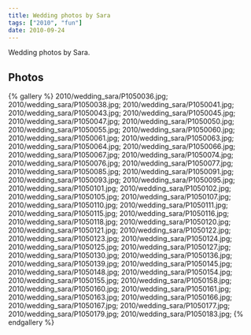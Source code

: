 ```yaml
---
title: Wedding photos by Sara
tags: ["2010", "fun"]
date: 2010-09-24
---
```

Wedding photos by Sara.

## Photos 

{% gallery %} 
2010/wedding_sara/P1050036.jpg;
2010/wedding_sara/P1050038.jpg;
2010/wedding_sara/P1050041.jpg;
2010/wedding_sara/P1050043.jpg;
2010/wedding_sara/P1050045.jpg;
2010/wedding_sara/P1050047.jpg;
2010/wedding_sara/P1050050.jpg;
2010/wedding_sara/P1050055.jpg;
2010/wedding_sara/P1050060.jpg;
2010/wedding_sara/P1050061.jpg;
2010/wedding_sara/P1050063.jpg;
2010/wedding_sara/P1050064.jpg;
2010/wedding_sara/P1050066.jpg;
2010/wedding_sara/P1050067.jpg;
2010/wedding_sara/P1050074.jpg;
2010/wedding_sara/P1050076.jpg;
2010/wedding_sara/P1050077.jpg;
2010/wedding_sara/P1050085.jpg;
2010/wedding_sara/P1050091.jpg;
2010/wedding_sara/P1050093.jpg;
2010/wedding_sara/P1050095.jpg;
2010/wedding_sara/P1050101.jpg;
2010/wedding_sara/P1050102.jpg;
2010/wedding_sara/P1050105.jpg;
2010/wedding_sara/P1050107.jpg;
2010/wedding_sara/P1050110.jpg;
2010/wedding_sara/P1050111.jpg;
2010/wedding_sara/P1050115.jpg;
2010/wedding_sara/P1050116.jpg;
2010/wedding_sara/P1050118.jpg;
2010/wedding_sara/P1050120.jpg;
2010/wedding_sara/P1050121.jpg;
2010/wedding_sara/P1050122.jpg;
2010/wedding_sara/P1050123.jpg;
2010/wedding_sara/P1050124.jpg;
2010/wedding_sara/P1050125.jpg;
2010/wedding_sara/P1050127.jpg;
2010/wedding_sara/P1050130.jpg;
2010/wedding_sara/P1050136.jpg;
2010/wedding_sara/P1050139.jpg;
2010/wedding_sara/P1050145.jpg;
2010/wedding_sara/P1050148.jpg;
2010/wedding_sara/P1050154.jpg;
2010/wedding_sara/P1050155.jpg;
2010/wedding_sara/P1050158.jpg;
2010/wedding_sara/P1050160.jpg;
2010/wedding_sara/P1050161.jpg;
2010/wedding_sara/P1050163.jpg;
2010/wedding_sara/P1050166.jpg;
2010/wedding_sara/P1050167.jpg;
2010/wedding_sara/P1050177.jpg;
2010/wedding_sara/P1050179.jpg;
2010/wedding_sara/P1050183.jpg;
{% endgallery %}
